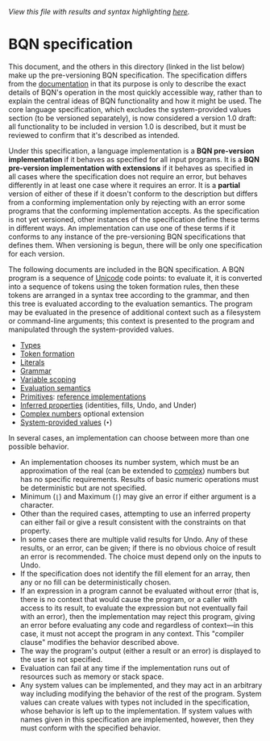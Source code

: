 *View this file with results and syntax highlighting [here](https://mlochbaum.github.io/BQN/spec/index.html).*

# BQN specification

This document, and the others in this directory (linked in the list below) make up the pre-versioning BQN specification. The specification differs from the [documentation](../doc/README.md) in that its purpose is only to describe the exact details of BQN's operation in the most quickly accessible way, rather than to explain the central ideas of BQN functionality and how it might be used. The core language specification, which excludes the system-provided values section (to be versioned separately), is now considered a version 1.0 draft: all functionality to be included in version 1.0 is described, but it must be reviewed to confirm that it's described as intended.

Under this specification, a language implementation is a **BQN pre-version implementation** if it behaves as specified for all input programs. It is a **BQN pre-version implementation with extensions** if it behaves as specified in all cases where the specification does not require an error, but behaves differently in at least one case where it requires an error. It is a **partial** version of either of these if it doesn't conform to the description but differs from a conforming implementation only by rejecting with an error some programs that the conforming implementation accepts. As the specification is not yet versioned, other instances of the specification define these terms in different ways. An implementation can use one of these terms if it conforms to any instance of the pre-versioning BQN specifications that defines them. When versioning is begun, there will be only one specification for each version.

The following documents are included in the BQN specification. A BQN program is a sequence of [Unicode](https://en.wikipedia.org/wiki/Unicode) code points: to evaluate it, it is converted into a sequence of tokens using the token formation rules, then these tokens are arranged in a syntax tree according to the grammar, and then this tree is evaluated according to the evaluation semantics. The program may be evaluated in the presence of additional context such as a filesystem or command-line arguments; this context is presented to the program and manipulated through the system-provided values.
- [Types](types.md)
- [Token formation](token.md)
- [Literals](literal.md)
- [Grammar](grammar.md)
- [Variable scoping](scope.md)
- [Evaluation semantics](evaluate.md)
- [Primitives](primitive.md): [reference implementations](reference.bqn)
- [Inferred properties](inferred.md) (identities, fills, Undo, and Under)
- [Complex numbers](complex.md) optional extension
- [System-provided values](system.md) (`•`)

In several cases, an implementation can choose between more than one possible behavior.
- An implementation chooses its number system, which must be an approximation of the real (can be extended to [complex](complex.md)) numbers but has no specific requirements. Results of basic numeric operations must be deterministic but are not specified.
- Minimum (`⌊`) and Maximum (`⌈`) may give an error if either argument is a character.
- Other than the required cases, attempting to use an inferred property can either fail or give a result consistent with the constraints on that property.
- In some cases there are multiple valid results for Undo. Any of these results, or an error, can be given; if there is no obvious choice of result an error is recommended. The choice must depend only on the inputs to Undo.
- If the specification does not identify the fill element for an array, then any or no fill can be deterministically chosen.
- If an expression in a program cannot be evaluated without error (that is, there is no context that would cause the program, or a caller with access to its result, to evaluate the expression but not eventually fail with an error), then the implementation may reject this program, giving an error before evaluating any code and regardless of context—in this case, it must not accept the program in any context. This "compiler clause" modifies the behavior described above.
- The way the program's output (either a result or an error) is displayed to the user is not specified.
- Evaluation can fail at any time if the implementation runs out of resources such as memory or stack space.
- Any system values can be implemented, and they may act in an arbitrary way including modifying the behavior of the rest of the program. System values can create values with types not included in the specification, whose behavior is left up to the implementation. If system values with names given in this specification are implemented, however, then they must conform with the specified behavior.
